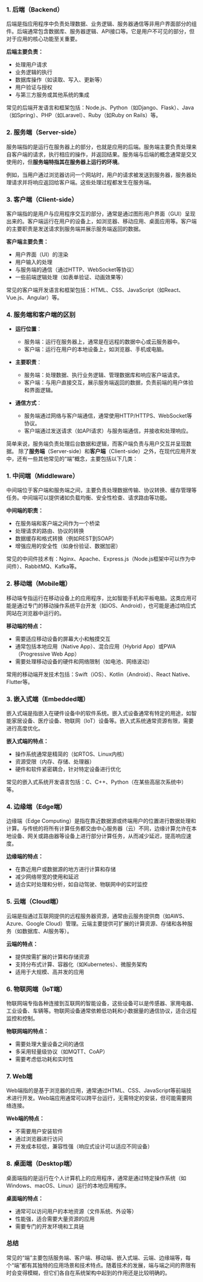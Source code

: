 ### 1. **后端（Backend）**
后端是指应用程序中负责处理数据、业务逻辑、服务器通信等非用户界面部分的组件。后端通常包含数据库、服务器逻辑、API接口等。它是用户不可见的部分，但对于应用的核心功能至关重要。

**后端主要负责：**
- 处理用户请求
- 业务逻辑的执行
- 数据库操作（如读取、写入、更新等）
- 用户验证与授权
- 与第三方服务或其他系统的集成

常见的后端开发语言和框架包括：Node.js、Python（如Django、Flask）、Java（如Spring）、PHP（如Laravel）、Ruby（如Ruby on Rails）等。

### 2. **服务端（Server-side）**
服务端指的是运行在服务器上的部分，也就是应用的后端。服务端主要负责处理来自客户端的请求，执行相应的操作，并返回结果。服务端与后端的概念通常是交叉使用的，但**服务端特指其在服务器上运行的环境**。

例如，当用户通过浏览器访问一个网站时，用户的请求被发送到服务器，服务器处理请求并将响应返回给客户端。这些处理过程都发生在服务端。

### 3. **客户端（Client-side）**
客户端指的是用户与应用程序交互的部分，通常是通过图形用户界面（GUI）呈现出来的。客户端运行在用户的设备上，如浏览器、移动应用、桌面应用等。客户端的主要职责是发送请求到服务端并展示服务端返回的数据。

**客户端主要负责：**
- 用户界面（UI）的渲染
- 用户输入的处理
- 与服务端的通信（通过HTTP、WebSocket等协议）
- 一些前端逻辑处理（如表单验证、动画效果等）

常见的客户端开发语言和框架包括：HTML、CSS、JavaScript（如React、Vue.js、Angular）等。

### 4. **服务端和客户端的区别**
- **运行位置**：
  - 服务端：运行在服务器上，通常是在远程的数据中心或云服务器中。
  - 客户端：运行在用户的本地设备上，如浏览器、手机或电脑。
  
- **主要职责**：
  - 服务端：处理数据、执行业务逻辑、管理数据库和响应客户端请求。
  - 客户端：与用户直接交互，展示服务端返回的数据，负责前端的用户体验和界面逻辑。

- **通信方式**：
  - 服务端通过网络与客户端通信，通常使用HTTP/HTTPS、WebSocket等协议。
  - 客户端通过发送请求（如API请求）与服务端通信，并接收和处理响应。

简单来说，服务端负责处理后台数据和逻辑，而客户端负责与用户交互并呈现数据。
除了**服务端**（Server-side）和**客户端**（Client-side）之外，在现代应用开发中，还有一些其他常见的“端”概念，主要包括以下几类：

### 1. **中间端（Middleware）**
中间端位于客户端和服务端之间，主要负责处理数据传输、协议转换、缓存管理等任务。中间端可以提供诸如负载均衡、安全性检查、请求路由等功能。

**中间端的职责：**
- 在服务端和客户端之间作为一个桥梁
- 处理请求的路由、协议的转换
- 数据缓存和格式转换（例如REST到SOAP）
- 增强应用的安全性（如身份验证、数据加密）

常见的中间件技术有：Nginx、Apache、Express.js（Node.js框架中可以作为中间件）、RabbitMQ、Kafka等。

### 2. **移动端（Mobile端）**
移动端专指运行在移动设备上的应用程序，比如智能手机和平板电脑。这类应用可能是通过专门的移动操作系统平台开发（如iOS、Android），也可能是通过响应式网站在浏览器中运行的。

**移动端的特点：**
- 需要适应移动设备的屏幕大小和触摸交互
- 通常包括本地应用（Native App）、混合应用（Hybrid App）或PWA（Progressive Web App）
- 需要处理移动设备的硬件和网络限制（如电池、网络波动）

常用的移动端开发技术包括：Swift（iOS）、Kotlin（Android）、React Native、Flutter等。

### 3. **嵌入式端（Embedded端）**
嵌入式端是指嵌入在硬件设备中的软件系统。嵌入式设备通常有特定的用途，如智能家居设备、医疗设备、物联网（IoT）设备等。嵌入式系统通常资源有限，需要进行高度优化。

**嵌入式端的特点：**
- 操作系统通常是精简的（如RTOS、Linux内核）
- 资源受限（内存、存储、处理器）
- 硬件和软件紧密耦合，针对特定设备进行优化

常见的嵌入式系统开发语言包括：C、C++、Python（在某些高层次系统中）等。

### 4. **边缘端（Edge端）**
边缘端（Edge Computing）是指在靠近数据源或终端用户的位置进行数据处理和计算。与传统的将所有计算任务都交由中心服务器（云）不同，边缘计算允许在本地设备、网关或路由器等设备上进行部分计算任务，从而减少延迟，提高响应速度。

**边缘端的特点：**
- 在靠近用户或数据源的地方进行计算和存储
- 减少网络带宽的使用和延迟
- 适合实时处理和分析，如自动驾驶、物联网中的实时监控

### 5. **云端（Cloud端）**
云端是指通过互联网提供的远程服务器资源，通常由云服务提供商（如AWS、Azure、Google Cloud）管理。云端主要提供可扩展的计算资源、存储和各种服务（如数据库、AI服务等）。

**云端的特点：**
- 提供按需扩展的计算和存储资源
- 支持分布式计算、容器化（如Kubernetes）、微服务架构
- 适用于大规模、高并发的应用

### 6. **物联网端（IoT端）**
物联网端专指各种连接到互联网的智能设备，这些设备可以是传感器、家用电器、工业设备、车辆等。物联网设备通常依赖低功耗和小数据量的通信协议，适合远程监控和控制。

**物联网端的特点：**
- 需要处理大量设备之间的通信
- 多采用轻量级协议（如MQTT、CoAP）
- 需要考虑低功耗和实时性

### 7. **Web端**
Web端指的是基于浏览器的应用，通常通过HTML、CSS、JavaScript等前端技术进行开发。Web端应用通常可以跨平台运行，无需特定的安装，但可能需要网络连接。

**Web端的特点：**
- 不需要用户安装软件
- 通过浏览器进行访问
- 开发成本较低，兼容性强（响应式设计可以适应不同设备）

### 8. **桌面端（Desktop端）**
桌面端指的是运行在个人计算机上的应用程序，通常是通过特定操作系统（如Windows、macOS、Linux）运行的本地应用程序。

**桌面端的特点：**
- 通常可以访问用户的本地资源（文件系统、外设等）
- 性能强，适合需要大量资源的应用
- 需要专门的开发环境和工具链

### 总结
常见的“端”主要包括服务端、客户端、移动端、嵌入式端、云端、边缘端等，每个“端”都有其独特的应用场景和技术特点。随着技术的发展，端与端之间的界限有时会变得模糊，但它们各自在系统架构中起到的作用还是比较明确的。

